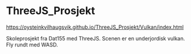 # ThreeJS_Prosjekt

https://oysteinkvilhaugsvik.github.io/ThreeJS_Prosjekt/Vulkan/index.html 

Skoleprosjekt fra Dat155 med ThreeJS. Scenen er en underjordisk vulkan.
Fly rundt med WASD.
